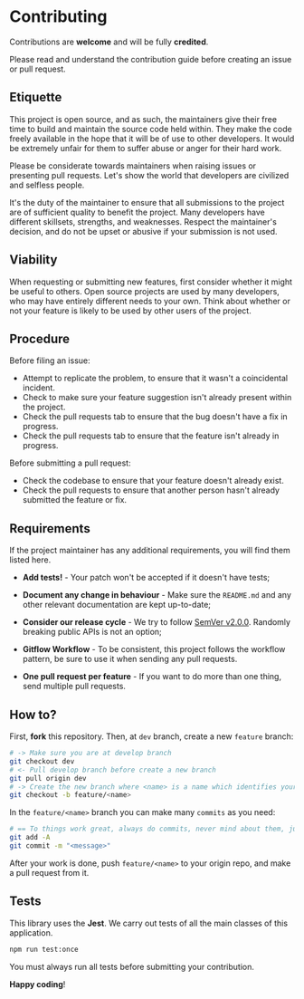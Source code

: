 # Contributing

Contributions are **welcome** and will be fully **credited**.

Please read and understand the contribution guide before creating an issue or pull request.

## Etiquette

This project is open source, and as such, the maintainers give their free time to build and maintain the source code held within. They make the code freely available in the hope that it will be of use to other developers. It would be extremely unfair for them to suffer abuse or anger for their hard work.

Please be considerate towards maintainers when raising issues or presenting pull requests. Let's show the world that developers are civilized and selfless people.

It's the duty of the maintainer to ensure that all submissions to the project are of sufficient quality to benefit the project. Many developers have different skillsets, strengths, and weaknesses. Respect the maintainer's decision, and do not be upset or abusive if your submission is not used.

## Viability

When requesting or submitting new features, first consider whether it might be useful to others. Open source projects are used by many developers, who may have entirely different needs to your own. Think about whether or not your feature is likely to be used by other users of the project.

## Procedure

Before filing an issue:

- Attempt to replicate the problem, to ensure that it wasn't a coincidental incident.
- Check to make sure your feature suggestion isn't already present within the project.
- Check the pull requests tab to ensure that the bug doesn't have a fix in progress.
- Check the pull requests tab to ensure that the feature isn't already in progress.

Before submitting a pull request:

- Check the codebase to ensure that your feature doesn't already exist.
- Check the pull requests to ensure that another person hasn't already submitted the feature or fix.

## Requirements

If the project maintainer has any additional requirements, you will find them listed here.

- **Add tests!** - Your patch won't be accepted if it doesn't have tests;

- **Document any change in behaviour** - Make sure the `README.md` and any other relevant documentation are kept up-to-date;

- **Consider our release cycle** - We try to follow [SemVer v2.0.0](https://semver.org/). Randomly breaking public APIs is not an option;

- **Gitflow Workflow** - To be consistent, this project follows the workflow pattern, be sure to use it when sending any pull requests.

- **One pull request per feature** - If you want to do more than one thing, send multiple pull requests.

## How to?

First, **fork** this repository. Then, at `dev` branch, create a new `feature` branch:

```bash
# -> Make sure you are at develop branch
git checkout dev
# <- Pull develop branch before create a new branch
git pull origin dev
# -> Create the new branch where <name> is a name which identifies your branch
git checkout -b feature/<name>
```

In the `feature/<name>` branch you can make many `commits` as you need:

```bash
# == To things work great, always do commits, never mind about them, just organize yourself
git add -A
git commit -m "<message>"
```

After your work is done, push `feature/<name>` to your origin repo, and make a pull request from it.

## Tests

This library uses the **Jest**. We carry out tests of all the main classes of this application.

```bash
npm run test:once
```

You must always run all tests before submitting your contribution.

**Happy coding**!
